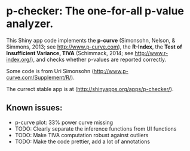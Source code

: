 # p-checker: The one-for-all p-value analyzer.

This Shiny app code implements the **p-curve** (Simonsohn, Nelson, & Simmons, 2013; see http://www.p-curve.com), the **R-Index**, the **Test of Insufficient Variance, TIVA** (Schimmack, 2014; see http://www.r-index.org/), and checks whether p-values are reported correctly.

Some code is from Uri Simonsohn (http://www.p-curve.com/Supplement/R/).

The currect stable app is at (http://shinyapps.org/apps/p-checker/).

## Known issues:
- p-curve plot: 33% power curve missing
- TODO: Clearly separate the inference functions from UI functions
- TODO: Make TIVA computation robust against outliers
- TODO: Make the code prettier, add a lot of annotations